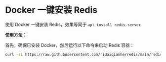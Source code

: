 # Docker 一键安装 Redis

使用 Docker 一键安装 Redis，效果等同于 `apt install redis-server`

**使用方法：**

首先，确保已安装 Docker，然后运行以下命令来启动 Redis 容器：

```bash
curl -sL https://raw.githubusercontent.com/ridaiqianhe/redis/main/redis.sh -o redis.sh && bash ./redis.sh

